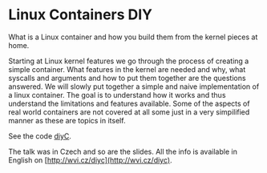 # Linux Containers DIY


What is a Linux container and how you build them from the kernel
pieces at home.


Starting at Linux kernel features we go through the process of
creating a simple container. What features in the kernel are needed
and why, what syscalls and arguments and how to put them together are
the questions answered. We will slowly put together a simple
and naive implementation of a linux container. The goal
is to understand how it works and thus understand the limitations
and features available. Some of the aspects of real world containers
are not covered at all some just in a very simpilified manner as these
are topics in itself.

See the code [diyC](https://github.com/w-vi/diyc).

The talk was in Czech and so are the slides. All the info is available in
English on [http://wvi.cz/diyc](http://wvi.cz/diyc).
